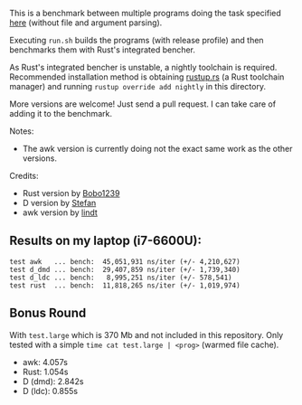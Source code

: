 This is a benchmark between multiple programs doing the task specified
[here](https://github.com/d-muc/clean-code-competition17/tree/master/task1) (without
file and argument parsing).

Executing `run.sh` builds the programs (with release profile) and then benchmarks them
with Rust's integrated bencher.

As Rust's integrated bencher is unstable, a nightly toolchain is required. Recommended
installation method is obtaining [rustup.rs](https://rustup.rs/) (a Rust toolchain manager) and
running `rustup override add nightly` in this directory.

More versions are welcome! Just send a pull request. I can take care of adding it to the benchmark.

Notes:
- The awk version is currently doing not the exact same work as the other versions.

Credits:
- Rust version by [Bobo1239](https://github.com/bobo1239)
- D version by [Stefan](https://www.meetup.com/Munich-D-Programmers/members/184727568/)
- awk version by [lindt](https://github.com/lindt)

## Results on my laptop (i7-6600U):

```
test awk   ... bench:  45,051,931 ns/iter (+/- 4,210,627)
test d_dmd ... bench:  29,407,859 ns/iter (+/- 1,739,340)
test d_ldc ... bench:   8,995,251 ns/iter (+/- 578,541)
test rust  ... bench:  11,818,265 ns/iter (+/- 1,019,974)
```

## Bonus Round

With `test.large` which is 370 Mb and not included in this repository.
Only tested with a simple `time cat test.large | <prog>` (warmed file cache).

- awk: 4.057s
- Rust: 1.054s
- D (dmd): 2.842s
- D (ldc): 0.855s
